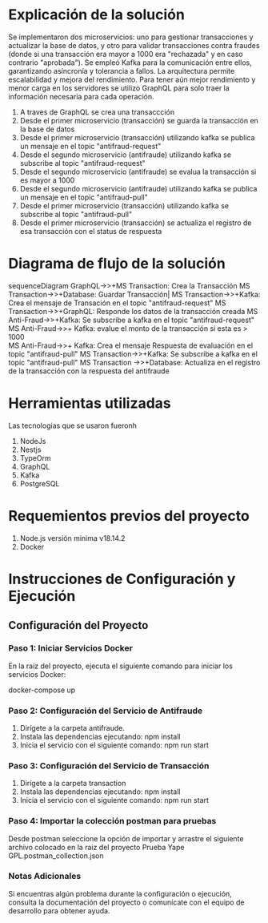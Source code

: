 # Explicación de la solución
Se implementaron dos microservicios: uno para gestionar transacciones y actualizar la base de datos, y otro para validar transacciones contra fraudes (donde si una transacción era mayor a 1000 era "rechazada" y en caso contrario "aprobada"). Se empleó Kafka para la comunicación entre ellos, garantizando asíncronía y tolerancia a fallos. La arquitectura permite escalabilidad y mejora del rendimiento.
Para tener aún mejor rendimiento y menor carga en los servidores se utilizo GraphQL para solo traer la información necesaria para cada operación.

<ol>
  <li>A traves de GraphQL se crea una transaccción</li>
  <li>Desde el primer microservicio (transacción) se guarda la transacción en la base de datos</li>
  <li>Desde el primer microservicio  (transacción) utilizando kafka se publica un mensaje en el topic "antifraud-request"</li>
  <li>Desde el segundo microservicio  (antifraude) utilizando kafka se subscribe al topic "antifraud-request"</li>
  <li>Desde el segundo microservicio  (antifraude) se evalua la transacción si es mayor a 1000</li>
  <li>Desde el segundo microservicio  (antifraude) utilizando kafka se publica un mensaje en el topic "antifraud-pull"</li>
  <li>Desde el primer microservicio  (transacción) utilizando kafka se subscribe al topic "antifraud-pull"</li>
  <li>Desde el primer microservicio  (transacción) se actualiza el registro de esa transacción con el status de respuesta</li>
</ol>

# Diagrama de flujo de la solución

sequenceDiagram
    GraphQL->>+MS Transaction: Crea la Transacción
    MS Transaction->>+Database: Guardar Transacción| 
    MS Transaction->>+Kafka: Crea el mensaje de Transación en el topic "antifraud-request"
    MS Transaction->>+GraphQL: Responde los datos de la transacción creada
    MS Anti-Fraud->>+Kafka: Se subscribe a kafka en el topic "antifraud-request"
    MS Anti-Fraud->>+ Kafka: evalue el monto de la transacción si esta es > 1000  
    MS Anti-Fraud->>+ Kafka: Crea el mensaje Respuesta de evaluación en el topic "antifraud-pull" 
    MS Transaction->>+Kafka: Se subscribe a kafka en el topic "antifraud-pull" 
    MS Transaction ->>+Database: Actualiza en el registro de la transacción con la respuesta del antifraude


# Herramientas utilizadas
Las tecnologias que se usaron fueronh
<ol>
   <li>NodeJs</li>
   <li>Nestjs</li>
   <li>TypeOrm</li>
   <li>GraphQL</li>
   <li>Kafka</li>
   <li>PostgreSQL</li>
</ol>

# Requemientos previos del proyecto
<ol>
   <li>Node.js versión minima v18.14.2</li>
   <li>Docker</li>
</ol>

# Instrucciones de Configuración y Ejecución

## Configuración del Proyecto

### Paso 1: Iniciar Servicios Docker
En la raíz del proyecto, ejecuta el siguiente comando para iniciar los servicios Docker:

docker-compose up

### Paso 2: Configuración del Servicio de Antifraude
<ol>
  <li>Dirígete a la carpeta antifraude.</li>
  <li>Instala las dependencias ejecutando:
       npm install
</li>
  <li>Inicia el servicio con el siguiente comando:
       npm run start
  </li>  
</ol>


### Paso 3: Configuración del Servicio de Transacción
<ol>
  <li>Dirígete a la carpeta transaction</li>
  <li>Instala las dependencias ejecutando:
       npm install
</li>
  <li>Inicia el servicio con el siguiente comando:
       npm run start
  </li>  
</ol>

### Paso 4: Importar la colección postman para pruebas
Desde postman seleccione la opción de importar y arrastre el siguiente archivo colocado en la raiz del proyecto
Prueba Yape GPL.postman_collection.json

### Notas Adicionales
Si encuentras algún problema durante la configuración o ejecución, consulta la documentación del proyecto o comunícate con el equipo de desarrollo para obtener ayuda.
